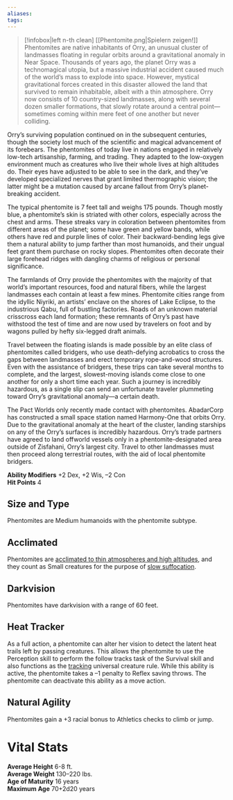 ```yaml
---
aliases: 
tags: 
---
```

> [!infobox|left n-th clean]
>  [[Phentomite.png|Spielern zeigen!]]
> Phentomites are native inhabitants of Orry, an unusual cluster of landmasses floating in regular orbits around a gravitational anomaly in Near Space. Thousands of years ago, the planet Orry was a technomagical utopia, but a massive industrial accident caused much of the world’s mass to explode into space. However, mystical gravitational forces created in this disaster allowed the land that survived to remain inhabitable, albeit with a thin atmosphere. Orry now consists of 10 country-sized landmasses, along with several dozen smaller formations, that slowly rotate around a central point—sometimes coming within mere feet of one another but never colliding.  
  
Orry’s surviving population continued on in the subsequent centuries, though the society lost much of the scientific and magical advancement of its forebears. The phentomites of today live in nations engaged in relatively low-tech artisanship, farming, and trading. They adapted to the low-oxygen environment much as creatures who live their whole lives at high altitudes do. Their eyes have adjusted to be able to see in the dark, and they’ve developed specialized nerves that grant limited thermographic vision; the latter might be a mutation caused by arcane fallout from Orry’s planet-breaking accident.  
  
The typical phentomite is 7 feet tall and weighs 175 pounds. Though mostly blue, a phentomite’s skin is striated with other colors, especially across the chest and arms. These streaks vary in coloration between phentomites from different areas of the planet; some have green and yellow bands, while others have red and purple lines of color. Their backward-bending legs give them a natural ability to jump farther than most humanoids, and their ungual feet grant them purchase on rocky slopes. Phentomites often decorate their large forehead ridges with dangling charms of religious or personal significance.  
  
The farmlands of Orry provide the phentomites with the majority of that world’s important resources, food and natural fibers, while the largest landmasses each contain at least a few mines. Phentomite cities range from the idyllic Niyriki, an artists’ enclave on the shores of Lake Eclipse, to the industrious Qabu, full of bustling factories. Roads of an unknown material crisscross each land formation; these remnants of Orry’s past have withstood the test of time and are now used by travelers on foot and by wagons pulled by hefty six-legged draft animals.  
  
Travel between the floating islands is made possible by an elite class of phentomites called bridgers, who use death-defying acrobatics to cross the gaps between landmasses and erect temporary rope-and-wood structures. Even with the assistance of bridgers, these trips can take several months to complete, and the largest, slowest-moving islands come close to one another for only a short time each year. Such a journey is incredibly hazardous, as a single slip can send an unfortunate traveler plummeting toward Orry’s gravitational anomaly—a certain death.  
  
The Pact Worlds only recently made contact with phentomites. AbadarCorp has constructed a small space station named Harmony-One that orbits Orry. Due to the gravitational anomaly at the heart of the cluster, landing starships on any of the Orry’s surfaces is incredibly hazardous. Orry’s trade partners have agreed to land offworld vessels only in a phentomite-designated area outside of Zisfahani, Orry’s largest city. Travel to other landmasses must then proceed along terrestrial routes, with the aid of local phentomite bridgers.  
  
**Ability Modifiers** +2 Dex, +2 Wis, –2 Con  
**Hit Points** 4

## Size and Type

Phentomites are Medium humanoids with the phentomite subtype.  

## Acclimated

Phentomites are [acclimated to thin atmospheres and high altitudes](https://aonsrd.com/Rules.aspx?ID=Atmospheres&Category=Environment), and they count as Small creatures for the purpose of [slow suffocation](https://aonsrd.com/Rules.aspx?ID=Environmental%20Rules&Category=Environment).  

## Darkvision

Phentomites have darkvision with a range of 60 feet.  

## Heat Tracker

As a full action, a phentomite can alter her vision to detect the latent heat trails left by passing creatures. This allows the phentomite to use the Perception skill to perform the follow tracks task of the Survival skill and also functions as the [tracking](https://aonsrd.com/UniversalMonsterRules.aspx?ItemName=Tracking) universal creature rule. While this ability is active, the phentomite takes a –1 penalty to Reflex saving throws. The phentomite can deactivate this ability as a move action.  

## Natural Agility

Phentomites gain a +3 racial bonus to Athletics checks to climb or jump.

# Vital Stats

**Average Height** 6-8 ft.  
**Average Weight** 130–220 lbs.  
**Age of Maturity** 16 years  
**Maximum Age** 70+2d20 years
